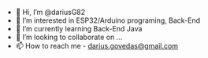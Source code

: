 - 👋 Hi, I’m @dariusG82
- 👀 I’m interested in ESP32/Arduino programing, Back-End
- 🌱 I’m currently learning Back-End Java
- 💞️ I’m looking to collaborate on ...
- 📫 How to reach me - darius.govedas@gmail.com

<!---
dariusG82/dariusG82 is a ✨ special ✨ repository because its `README.md` (this file) appears on your GitHub profile.
You can click the Preview link to take a look at your changes.
--->
